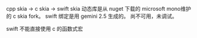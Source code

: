 
cpp skia -> c skia -> swift skia
动态库是从 nuget 下载的 microsoft mono维护的 c skia fork。
swift 绑定是用 gemini 2.5 生成的。
尚不可用，未调试。


swift 不能直接使用 c 的函数式宏 

